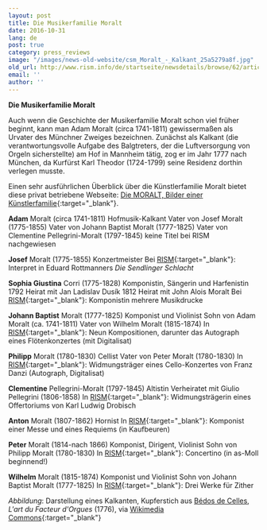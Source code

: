 ```yaml
---
layout: post
title: Die Musikerfamilie Moralt
date: 2016-10-31
lang: de
post: true
category: press_reviews
image: "/images/news-old-website/csm_Moralt_-_Kalkant_25a5279a8f.jpg"
old_url: http://www.rism.info/de/startseite/newsdetails/browse/62/article/64/moralt-a-muscial-family.html
email: ''
author: ''
---
```


**Die Musikerfamilie Moralt**


Auch wenn die Geschichte der Musikerfamilie Moralt schon viel früher beginnt, kann man Adam Moralt (circa 1741-1811) gewissermaßen als Urvater des Münchner Zweiges bezeichnen. Zunächst als Kalkant (die verantwortungsvolle Aufgabe des Balgtreters, der die Luftversorgung von Orgeln sicherstellte) am Hof in Mannheim tätig, zog er im Jahr 1777 nach München, da Kurfürst Karl Theodor (1724-1799) seine Residenz dorthin verlegen musste.

Einen sehr ausführlichen Überblick über die Künstlerfamilie Moralt bietet diese privat betriebene Webseite: [Die MORALT, Bilder einer Künstlerfamilie](http://www.hjwr.de/moralt/moralt_de/inhalt_de.html){:target="_blank"}.


**Adam** Moralt (circa 1741-1811)
Hofmusik-Kalkant
Vater von Josef Moralt (1775-1855)
Vater von Johann Baptist Moralt (1777-1825)
Vater von Clementine Pellegrini-Moralt (1797-1845)
keine Titel bei RISM nachgewiesen

**Josef** Moralt (1775-1855)
Konzertmeister
Bei [RISM](https://opac.rism.info/search?id=455014757){:target="_blank"}: Interpret in Eduard Rottmanners _Die Sendlinger Schlacht_


**Sophia Giustina** Corri (1775-1828)
Komponistin, Sängerin und Harfenistin
1792 Heirat mit Jan Ladislav Dusík
1812 Heirat mit John Alois Moralt
Bei [RISM](https://opac.rism.info/search?View=rism&author=Corri+Sophia+Giustina&Language=de){:target="_blank"}: Komponistin mehrere Musikdrucke


**Johann Baptist** Moralt (1777-1825)
Komponist und Violinist
Sohn von Adam Moralt (ca. 1741-1811)
Vater von Wilhelm Moralt (1815-1874)
In [RISM](https://opac.rism.info/search?id=450109679){:target="_blank"}: Neun Kompositionen, darunter das Autograph eines Flötenkonzertes (mit Digitalisat)


**Philipp** Moralt (1780-1830)
Cellist
Vater von Peter Moralt (1780-1830)
In [RISM](https://opac.rism.info/search?id=454017078){:target="_blank"}: Widmungsträger eines Cello-Konzertes von Franz Danzi (Autograph, Digitalisat)


**Clementine** Pellegrini-Moralt (1797-1845)
Altistin
Verheiratet mit Giulio Pellegrini (1806-1858)
In [RISM](https://opac.rism.info/search?id=402006350){:target="_blank"}: Widmungsträgerin eines Offertoriums von Karl Ludwig Drobisch


**Anton** Moralt (1807-1862)
Hornist
In [RISM](https://opac.rism.info/search?id=453004034){:target="_blank"}: Komponist einer Messe und eines Requiems (in Kaufbeuren)


**Peter** Moralt (1814-nach 1866)
Komponist, Dirigent, Violinist
Sohn von Philipp Moralt (1780-1830)
In [RISM](https://opac.rism.info/search?id=280001970){:target="_blank"}: Concertino (in as-Moll beginnend!)


**Wilhelm** Moralt (1815-1874)
Komponist und Violinist
Sohn von Johann Baptist Moralt (1777-1825)
In [RISM](https://opac.rism.info/search?id=453005312){:target="_blank"}: Drei Werke für Zither

_Abbildung_: Darstellung eines Kalkanten, Kupferstich aus [Bédos de Celles](https://de.wikipedia.org/wiki/B%C3%A9dos_de_Celles), _L'art du Facteur d'Orgues_ (1776), via [Wikimedia Commons](https://commons.wikimedia.org/wiki/File:OrganumFollis.jpg){:target="_blank"}



